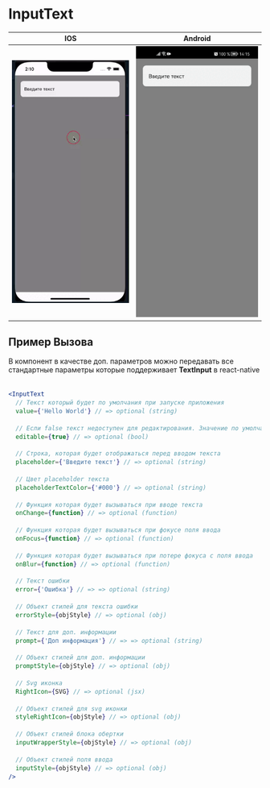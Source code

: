 # InputText

| IOS | Android |
| --- | ------- |
| <img src="./gif/ios.gif" alt="ios error toast" width="325"> | <img src="./gif/android.gif" alt="android error toast" width="325"> |

## Пример Вызова

В компонент в качестве доп. параметров можно передавать все стандартные параметры которые поддерживает **TextInput** в react-native
```jsx

<InputText
  // Текст который будет по умолчания при запуске приложения
  value={'Hello World'} // => optional (string)

  // Если false текст недоступен для редактирования. Значение по умолчанию равно true.
  editable={true} // => optional (bool)

  // Строка, которая будет отображаться перед вводом текста
  placeholder={'Введите текст'} // => optional (string)

  // Цвет placeholder текста
  placeholderTextColor={'#000'} // => optional (string)

  // Функция которая будет вызываться при вводе текста
  onChange={function} // => optional (function)

  // Функция которая будет вызываться при фокусе поля ввода
  onFocus={function} // => optional (function)

  // Функция которая будет вызываться при потере фокуса с поля ввода
  onBlur={function} // => optional (function)

  // Текст ошибки
  error={'Ошибка'} // => => optional (string)

  // Объект стилей для текста ошибки
  errorStyle={objStyle} // => optional (obj)

  // Текст для доп. информации
  prompt={'Доп информация'} // => => optional (string)

  // Объект стилей для доп. информации
  promptStyle={objStyle} // => optional (obj)

  // Svg иконка
  RightIcon={SVG} // => optional (jsx)

  // Объект стилей для svg иконки
  styleRightIcon={objStyle} // => optional (obj)

  // Объект стилей блока обертки
  inputWrapperStyle={objStyle} // => optional (obj)
  
  // Объект стилей поля ввода
  inputStyle={objStyle} // => optional (obj)
/>
